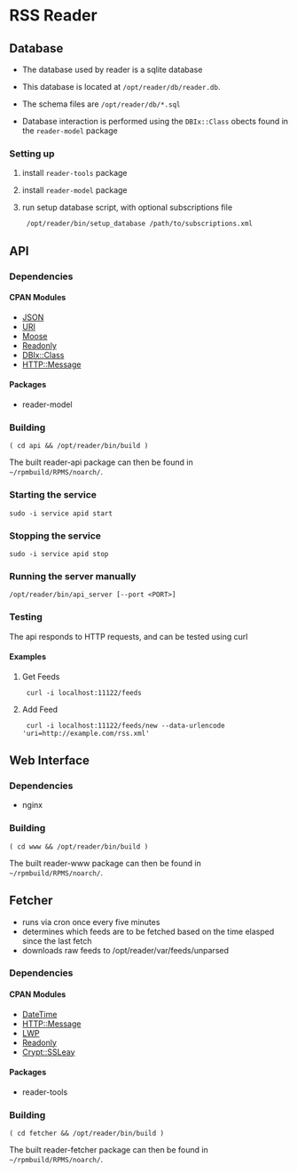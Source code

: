 # RSS Reader

## Database

* The database used by reader is a sqlite database

* This database is located at `/opt/reader/db/reader.db`.

* The schema files are `/opt/reader/db/*.sql`

* Database interaction is performed using the `DBIx::Class` obects found in the `reader-model` package

### Setting up

1. install `reader-tools` package

2. install `reader-model` package

3. run setup database script, with optional subscriptions file

        /opt/reader/bin/setup_database /path/to/subscriptions.xml

## API

### Dependencies

#### CPAN Modules

* [JSON](https://metacpan.org/module/MAKAMAKA/JSON-2.59/lib/JSON.pm)
* [URI](https://metacpan.org/module/GAAS/URI-1.60/URI.pm)
* [Moose](https://metacpan.org/module/ETHER/Moose-2.0802/lib/Moose.pm)
* [Readonly](https://metacpan.org/module/ROODE/Readonly-1.03/Readonly.pm)
* [DBIx::Class](https://metacpan.org/module/DBIx::Class)
* [HTTP::Message](https://metacpan.org/module/GAAS/HTTP-Message-6.06/lib/HTTP/Message.pm)

#### Packages

* reader-model

### Building

    ( cd api && /opt/reader/bin/build )

The built reader-api package can then be found in `~/rpmbuild/RPMS/noarch/`.

### Starting the service

    sudo -i service apid start

### Stopping the service

    sudo -i service apid stop

### Running the server manually

    /opt/reader/bin/api_server [--port <PORT>]

### Testing

The api responds to HTTP requests, and can be tested using curl

#### Examples

1. Get Feeds

        curl -i localhost:11122/feeds

2. Add Feed

        curl -i localhost:11122/feeds/new --data-urlencode 'uri=http://example.com/rss.xml'

## Web Interface

### Dependencies

* nginx

### Building

    ( cd www && /opt/reader/bin/build )

The built reader-www package can then be found in `~/rpmbuild/RPMS/noarch/`.

## Fetcher

* runs via cron once every five minutes
* determines which feeds are to be fetched based on the time elasped since the last fetch
* downloads raw feeds to /opt/reader/var/feeds/unparsed

### Dependencies

#### CPAN Modules

* [DateTime](https://metacpan.org/module/DateTime)
* [HTTP::Message](https://metacpan.org/module/HTTP::Message)
* [LWP](https://metacpan.org/module/LWP)
* [Readonly](https://metacpan.org/module/Readonly)
* [Crypt::SSLeay](https://metacpan.org/module/Crypt::SSLeay)

#### Packages

* reader-tools

### Building

    ( cd fetcher && /opt/reader/bin/build )

The built reader-fetcher package can then be found in `~/rpmbuild/RPMS/noarch/`.
